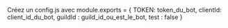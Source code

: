 Créez un config.js avec
module.exports = {
    TOKEN: token_du_bot,
    clientId: client_id_du_bot,
    guildId : guild_id_ou_est_le_bot,
    test : false
}